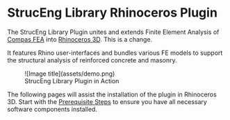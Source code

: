 # StrucEng Library Rhinoceros Plugin

The StrucEng Library Plugin unites and extends Finite Element Analysis of [Compas FEA](https://compas.dev/compas_fea/latest/) into [Rhinoceros 3D](https://www.rhino3d.com/). This is a change.

It features Rhino user-interfaces and bundles various FE models to support the structural analysis of reinforced concrete and masonry.

<figure markdown>
  ![Image title](assets/demo.png)
  <figcaption>StrucEng Library Plugin in Action</figcaption>
</figure>

The following pages will assist the installation of the plugin in Rhinoceros 3D. Start with the [Prerequisite Steps](./getting_started.md)
to ensure you have all necessary software components installed.
